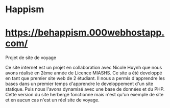 # Happism 
# https://behappism.000webhostapp.com/
Projet de site de voyage 


Ce site internet est un projet en collaboration avec Nicole Huynh que nous avons réalisé en 2ème année de Licence MIASHS. 
Ce site a été developpé en tant que premier site web de 2 étudiant.
Il nous a permis d'apprendre les bases dans un premier temps d'apprendre le developpement d'un site statique. Puis nous l'avons dynamisé avec une base de données et du PHP.
Cette version du site herbergé fonctionne mais n'est qu'un exemple de site et en aucun cas n'est un réel site de voyage. 

